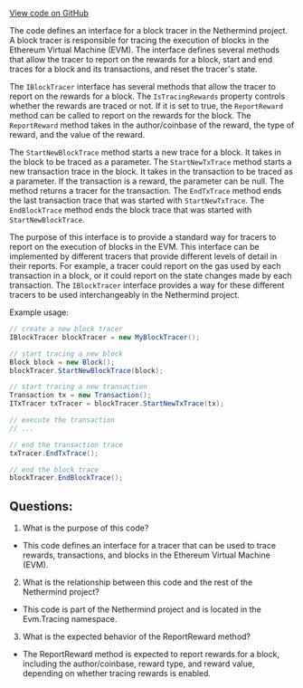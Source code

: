 [View code on GitHub](https://github.com/NethermindEth/nethermind/src/Nethermind/Nethermind.Evm/Tracing/IBlockTracer.cs)

The code defines an interface for a block tracer in the Nethermind project. A block tracer is responsible for tracing the execution of blocks in the Ethereum Virtual Machine (EVM). The interface defines several methods that allow the tracer to report on the rewards for a block, start and end traces for a block and its transactions, and reset the tracer's state.

The `IBlockTracer` interface has several methods that allow the tracer to report on the rewards for a block. The `IsTracingRewards` property controls whether the rewards are traced or not. If it is set to true, the `ReportReward` method can be called to report on the rewards for the block. The `ReportReward` method takes in the author/coinbase of the reward, the type of reward, and the value of the reward.

The `StartNewBlockTrace` method starts a new trace for a block. It takes in the block to be traced as a parameter. The `StartNewTxTrace` method starts a new transaction trace in the block. It takes in the transaction to be traced as a parameter. If the transaction is a reward, the parameter can be null. The method returns a tracer for the transaction. The `EndTxTrace` method ends the last transaction trace that was started with `StartNewTxTrace`. The `EndBlockTrace` method ends the block trace that was started with `StartNewBlockTrace`.

The purpose of this interface is to provide a standard way for tracers to report on the execution of blocks in the EVM. This interface can be implemented by different tracers that provide different levels of detail in their reports. For example, a tracer could report on the gas used by each transaction in a block, or it could report on the state changes made by each transaction. The `IBlockTracer` interface provides a way for these different tracers to be used interchangeably in the Nethermind project. 

Example usage:

```csharp
// create a new block tracer
IBlockTracer blockTracer = new MyBlockTracer();

// start tracing a new block
Block block = new Block();
blockTracer.StartNewBlockTrace(block);

// start tracing a new transaction
Transaction tx = new Transaction();
ITxTracer txTracer = blockTracer.StartNewTxTrace(tx);

// execute the transaction
// ...

// end the transaction trace
txTracer.EndTxTrace();

// end the block trace
blockTracer.EndBlockTrace();
```
## Questions: 
 1. What is the purpose of this code?
- This code defines an interface for a tracer that can be used to trace rewards, transactions, and blocks in the Ethereum Virtual Machine (EVM).

2. What is the relationship between this code and the rest of the Nethermind project?
- This code is part of the Nethermind project and is located in the Evm.Tracing namespace.

3. What is the expected behavior of the ReportReward method?
- The ReportReward method is expected to report rewards for a block, including the author/coinbase, reward type, and reward value, depending on whether tracing rewards is enabled.